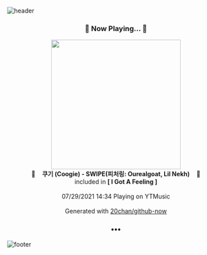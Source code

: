 ![header](https://capsule-render.vercel.app/api?type=wave&height=170&section=header&text=Hi.%20I'm%20SHIFT&fontColor=090707&fontAlignX=45&fontAlignY=65&fontSize=100)

<h3 align="center">🎵 Now Playing... 🎵</h3>
<p align="center">
  <a href="https://music.youtube.com/watch?v=_3WPRHVM9FU">
    <img width="300" src="https://lh3.googleusercontent.com/ocirr-MJiIOIgKFj4ga4FsT9DH-24_5CWbxDzX0Ekjv03IcUW_3jwMObWPnTYKHnDA7rmElfMdJUFyzn">
  </a>
  <br>
  🎵&nbsp&nbsp&nbsp <b>쿠기 (Coogie) - SWIPE(피처링: Ourealgoat, Lil Nekh)</b> &nbsp&nbsp&nbsp🎵
  <br>
  included in <b>[ I Got A Feeling ]</b>
  
  <br />
  <br />
  07/29/2021 14:34 Playing on YTMusic
  <br />
  <br />
  Generated with <a href="https://github.com/20chan/github-now">20chan/github-now</a>
</p>

<h3 align="center">•••</h3>

![footer](https://capsule-render.vercel.app/api?type=wave&height=150&section=footer)
